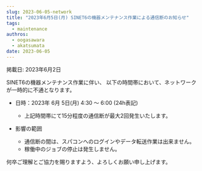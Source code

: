 ```yaml
---
slug: 2023-06-05-network
title: "2023年6月5日(月) SINET6の機器メンテナンス作業による通信断のお知らせ"
tags:
  - maintenance
authros:
  - oogasawara
  - akatsumata
date: 2023-06-05
---
```


掲載日: 2023年6月2日

SINET6の機器メンテナンス作業に伴い、 以下の時間帯において、ネットワークが一時的に不通となります。

- 日時：2023年 6月 5日(月) 4:30 ～ 6:00 (24h表記)
  - 上記時間帯にて15分程度の通信断が最大2回発生いたします。

- 影響の範囲
  - 通信断の間は、スパコンへのログインやデータ転送作業は出来ません。
  - 稼働中のジョブの停止は発生しません。

何卒ご理解とご協力を賜りますよう、よろしくお願い申し上げます。

